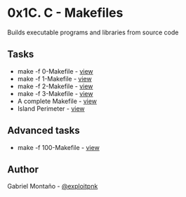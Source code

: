 # 0x1C. C - Makefiles

Builds executable programs and libraries from source code

## Tasks

- make -f 0-Makefile - [view]()
- make -f 1-Makefile - [view]()
- make -f 2-Makefile - [view]()
- make -f 3-Makefile - [view]()
- A complete Makefile - [view]()
- Island Perimeter - [view]()

## Advanced tasks
- make -f 100-Makefile - [view]()
 


## Author
Gabriel Montaño - [@exploitpnk](https://twitter.com/exploitpnk)